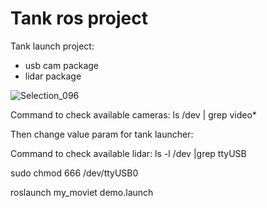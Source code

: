 # Tank ros project

Tank launch project:
- usb cam package
- lidar package

![Selection_096](https://user-images.githubusercontent.com/23004657/209576988-321a2a82-18bd-4550-98bb-9a9118b5310c.png)


Command to check available cameras:
ls /dev | grep video*

Then change value param for tank launcher:
<param name="video_device" value="/dev/video4" />

Command to check available lidar:
ls -l /dev |grep ttyUSB

sudo chmod 666 /dev/ttyUSB0


roslaunch my_moviet demo.launch